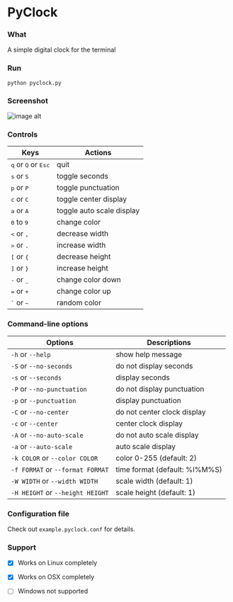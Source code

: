 # PyClock

### What
A simple digital clock for the terminal

### Run
```
python pyclock.py
```

### Screenshot

![image alt](example.png)

### Controls

Keys  | Actions
----- | -------
<kbd>q</kbd> or <kbd>Q</kbd> or <kbd>Esc</kbd> | quit
<kbd>s</kbd> or <kbd>S</kbd>                   | toggle seconds
<kbd>p</kbd> or <kbd>P</kbd>                   | toggle punctuation
<kbd>c</kbd> or <kbd>C</kbd>                   | toggle center display
<kbd>a</kbd> or <kbd>A</kbd>                   | toggle auto scale display
<kbd>0</kbd> to <kbd>9</kbd>                   | change color
<kbd><</kbd> or <kbd>,</kbd>                   | decrease width
<kbd>></kbd> or <kbd>.</kbd>                   | increase width
<kbd>[</kbd> or <kbd>{</kbd>                   | decrease height
<kbd>]</kbd> or <kbd>}</kbd>                   | increase height
<kbd>-</kbd> or <kbd>_</kbd>                   | change color down
<kbd>=</kbd> or <kbd>+</kbd>                   | change color up
<kbd>`</kbd> or <kbd>~</kbd>                   | random color

### Command-line options

Options | Descriptions
------- | ------------
`-h` or `--help` | show help message
`-S` or `--no-seconds` | do not display seconds
`-s` or `--seconds` | display seconds
`-P` or `--no-punctuation` | do not display punctuation
`-p` or `--punctuation` | display punctuation
`-C` or `--no-center` | do not center clock display
`-c` or `--center` | center clock display
`-A` or `--no-auto-scale` | do not auto scale display
`-a` or `--auto-scale` | auto scale display
`-k COLOR` or `--color COLOR` | color 0-255 (default: 2)
`-f FORMAT` or `--format FORMAT` | time format (default: %I%M%S)
`-W WIDTH` or `--width WIDTH` | scale width (default: 1)
`-H HEIGHT` or `--height HEIGHT` | scale height (default: 1)

### Configuration file

Check out ```example.pyclock.conf``` for details.

### Support

- [x] Works on Linux completely

- [x] Works on OSX completely

- [ ] Windows not supported
